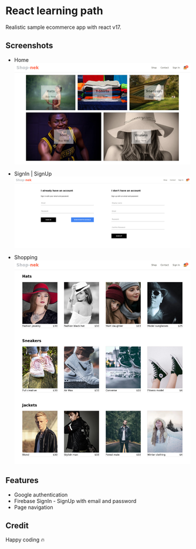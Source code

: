 # React learning path

Realistic sample ecommerce app with react v17.

## Screenshots

* Home
![step 1](./screenshots/home.png)

* SignIn | SignUp
![step 1](./screenshots/signin-signup.png)

* Shopping
![step 1](./screenshots/shop.jpg)

## Features

* Google authentication
* Firebase SignIn - SignUp with email and password
* Page navigation

## Credit

Happy coding 🔥 
